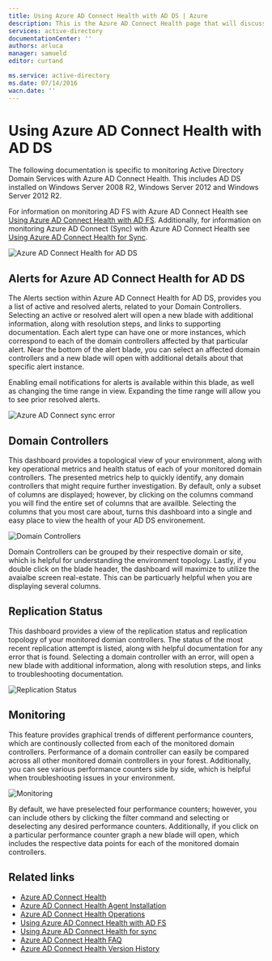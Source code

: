 ```yaml
---
title: Using Azure AD Connect Health with AD DS | Azure
description: This is the Azure AD Connect Health page that will discuss how to monitor AD DS.
services: active-directory
documentationCenter: ''
authors: arluca
manager: samueld
editor: curtand

ms.service: active-directory
ms.date: 07/14/2016
wacn.date: ''
---
```


# Using Azure AD Connect Health with AD DS
The following documentation is specific to monitoring Active Directory Domain Services with Azure AD Connect Health. This includes AD DS installed on Windows Server 2008 R2, Windows Server 2012 and Windows Server 2012 R2.

For information on monitoring AD FS with Azure AD Connect Health see [Using Azure AD Connect Health with AD FS](./active-directory-aadconnect-health-adfs.md). Additionally, for information on monitoring Azure AD Connect (Sync) with Azure AD Connect Health see [Using Azure AD Connect Health for Sync](./active-directory-aadconnect-health-sync.md).

![Azure AD Connect Health for AD DS](./media/active-directory-aadconnect-health/aadconnect-health-adds-entry.png)

## Alerts for Azure AD Connect Health for AD DS
The Alerts section within Azure AD Connect Health for AD DS, provides you a list of active and resolved alerts, related to your Domain Controllers. Selecting an active or resolved alert will open a new blade with additional information, along with resolution steps, and links to supporting documentation. Each alert type can have one or more instances, which correspond to each of the domain controllers affected by that particular alert. Near the bottom of the alert blade, you can select an affected domain controllers and a new blade will open with additional details about that specific alert instance.

Enabling email notifications for alerts is available within this blade, as well as changing the time range in view. Expanding the time range will allow you to see prior resolved alerts.

![Azure AD Connect sync error](./media/active-directory-aadconnect-health/aadconnect-health-adds-alerts.png)

## Domain Controllers
This dashboard provides a topological view of your environment, along with key operational metrics and health status of each of your monitored domain controllers. The presented metrics help to quickly identify, any domain controllers that might require further investigation. By default, only a subset of columns are displayed; however, by clicking on the columns command you will find the entire set of columns that are availble. Selecting the columns that you most care about, turns this dashboard into a single and easy place to view the health of your AD DS environement. 

![Domain Controllers](./media/active-directory-aadconnect-health/aadconnect-health-adds-domainsandsites-dashboard.png)

Domain Controllers can be grouped by their respective domain or site, which is helpful for understanding the environment topology. Lastly, if you double click on the blade header, the dashboard will maximize to utilize the avaialbe screen real-estate. This can be particuarly helpful when you are displaying several columns. 

## Replication Status
This dashboard provides a view of the replication status and replication topology of your monitored domian controllers. The status of the most recent replication attempt is listed, along with helpful documentation for any error that is found. Selecting a domain controller with an error, will open a new blade with additional information, along with resolution steps, and links to troubleshooting documentation. 

![Replication Status](./media/active-directory-aadconnect-health/aadconnect-health-adds-replication.png)

## Monitoring
This feature provides graphical trends of different performance counters, which are continously collected from each of the monitored domain controllers. Performance of a domain controller can easily be compared across all other monitored domain controllers in your forest. Additionally, you can see various performance counters side by side, which is helpful when troubleshooting issues in your environment. 

![Monitoring](./media/active-directory-aadconnect-health/aadconnect-health-adds-monitoring.png)

By default, we have preselected four performance counters; however, you can include others by clicking the filter command and selecting or deselecting any desired performance counters. Additionally, if you click on a particular performance counter graph a new blade will open, which includes the respective data points for each of the monitored domain controllers.

## Related links

* [Azure AD Connect Health](./active-directory-aadconnect-health.md)
* [Azure AD Connect Health Agent Installation](./active-directory-aadconnect-health-agent-install.md)
* [Azure AD Connect Health Operations](./active-directory-aadconnect-health-operations.md)
* [Using Azure AD Connect Health with AD FS](./active-directory-aadconnect-health-adfs.md)
* [Using Azure AD Connect Health for sync](./active-directory-aadconnect-health-sync.md)
* [Azure AD Connect Health FAQ](./active-directory-aadconnect-health-faq.md)
* [Azure AD Connect Health Version History](./active-directory-aadconnect-health-version-history.md)